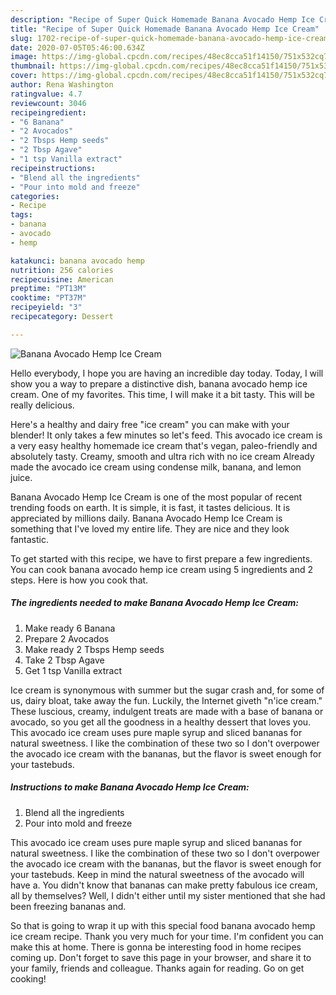 ```yaml
---
description: "Recipe of Super Quick Homemade Banana Avocado Hemp Ice Cream"
title: "Recipe of Super Quick Homemade Banana Avocado Hemp Ice Cream"
slug: 1702-recipe-of-super-quick-homemade-banana-avocado-hemp-ice-cream
date: 2020-07-05T05:46:00.634Z
image: https://img-global.cpcdn.com/recipes/48ec8cca51f14150/751x532cq70/banana-avocado-hemp-ice-cream-recipe-main-photo.jpg
thumbnail: https://img-global.cpcdn.com/recipes/48ec8cca51f14150/751x532cq70/banana-avocado-hemp-ice-cream-recipe-main-photo.jpg
cover: https://img-global.cpcdn.com/recipes/48ec8cca51f14150/751x532cq70/banana-avocado-hemp-ice-cream-recipe-main-photo.jpg
author: Rena Washington
ratingvalue: 4.7
reviewcount: 3046
recipeingredient:
- "6 Banana"
- "2 Avocados"
- "2 Tbsps Hemp seeds"
- "2 Tbsp Agave"
- "1 tsp Vanilla extract"
recipeinstructions:
- "Blend all the ingredients"
- "Pour into mold and freeze"
categories:
- Recipe
tags:
- banana
- avocado
- hemp

katakunci: banana avocado hemp 
nutrition: 256 calories
recipecuisine: American
preptime: "PT13M"
cooktime: "PT37M"
recipeyield: "3"
recipecategory: Dessert

---
```



![Banana Avocado Hemp Ice Cream](https://img-global.cpcdn.com/recipes/48ec8cca51f14150/751x532cq70/banana-avocado-hemp-ice-cream-recipe-main-photo.jpg)

Hello everybody, I hope you are having an incredible day today. Today, I will show you a way to prepare a distinctive dish, banana avocado hemp ice cream. One of my favorites. This time, I will make it a bit tasty. This will be really delicious.

Here&#39;s a healthy and dairy free &#34;ice cream&#34; you can make with your blender! It only takes a few minutes so let&#39;s feed. This avocado ice cream is a very easy healthy homemade ice cream that&#39;s vegan, paleo-friendly and absolutely tasty. Creamy, smooth and ultra rich with no ice cream Already made the avocado ice cream using condense milk, banana, and lemon juice.

Banana Avocado Hemp Ice Cream is one of the most popular of recent trending foods on earth. It is simple, it is fast, it tastes delicious. It is appreciated by millions daily. Banana Avocado Hemp Ice Cream is something that I've loved my entire life. They are nice and they look fantastic.


To get started with this recipe, we have to first prepare a few ingredients. You can cook banana avocado hemp ice cream using 5 ingredients and 2 steps. Here is how you cook that.

<!--inarticleads1-->

##### The ingredients needed to make Banana Avocado Hemp Ice Cream:

1. Make ready 6 Banana
1. Prepare 2 Avocados
1. Make ready 2 Tbsps Hemp seeds
1. Take 2 Tbsp Agave
1. Get 1 tsp Vanilla extract


Ice cream is synonymous with summer but the sugar crash and, for some of us, dairy bloat, take away the fun. Luckily, the Internet giveth &#34;n&#39;ice cream.&#34; These luscious, creamy, indulgent treats are made with a base of banana or avocado, so you get all the goodness in a healthy dessert that loves you. This avocado ice cream uses pure maple syrup and sliced bananas for natural sweetness. I like the combination of these two so I don&#39;t overpower the avocado ice cream with the bananas, but the flavor is sweet enough for your tastebuds. 

<!--inarticleads2-->

##### Instructions to make Banana Avocado Hemp Ice Cream:

1. Blend all the ingredients
1. Pour into mold and freeze


This avocado ice cream uses pure maple syrup and sliced bananas for natural sweetness. I like the combination of these two so I don&#39;t overpower the avocado ice cream with the bananas, but the flavor is sweet enough for your tastebuds. Keep in mind the natural sweetness of the avocado will have a. You didn&#39;t know that bananas can make pretty fabulous ice cream, all by themselves? Well, I didn&#39;t either until my sister mentioned that she had been freezing bananas and. 

So that is going to wrap it up with this special food banana avocado hemp ice cream recipe. Thank you very much for your time. I'm confident you can make this at home. There is gonna be interesting food in home recipes coming up. Don't forget to save this page in your browser, and share it to your family, friends and colleague. Thanks again for reading. Go on get cooking!
